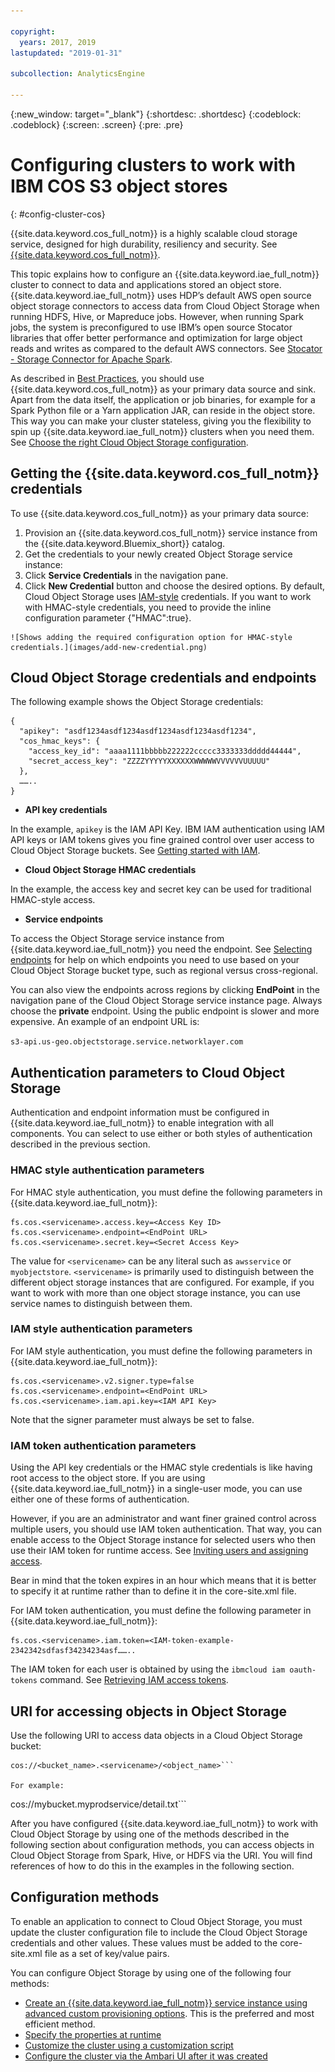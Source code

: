 ```yaml
---

copyright:
  years: 2017, 2019
lastupdated: "2019-01-31"

subcollection: AnalyticsEngine

---
```


<!-- Attribute definitions -->
{:new_window: target="_blank"}
{:shortdesc: .shortdesc}
{:codeblock: .codeblock}
{:screen: .screen}
{:pre: .pre}

# Configuring clusters to work with IBM COS S3 object stores
{: #config-cluster-cos}

{{site.data.keyword.cos_full_notm}} is a highly scalable cloud storage service, designed for high durability, resiliency and security. See [{{site.data.keyword.cos_full_notm}}](/docs/services/cloud-object-storage?topic=cloud-object-storage-about#about).

This topic explains how to configure an {{site.data.keyword.iae_full_notm}} cluster to connect to data and applications stored an object store. {{site.data.keyword.iae_full_notm}} uses HDP’s default AWS open source object storage connectors to access data from Cloud Object Storage  when running HDFS, Hive, or Mapreduce jobs. However, when running Spark jobs, the system is preconfigured to use IBM’s open source Stocator libraries that offer better performance and optimization for large object reads and writes as compared to the default AWS connectors. See  [Stocator - Storage Connector for Apache  Spark](https://github.com/SparkTC/stocator).

As described in [Best Practices](/docs/services/AnalyticsEngine?topic=AnalyticsEngine-best-practices), you should use {{site.data.keyword.cos_full_notm}} as your primary data source and sink. Apart from the data itself, the application or job binaries, for example for a Spark Python file or a Yarn application JAR, can reside in the object store. This way you can make your cluster stateless, giving you the flexibility to spin up {{site.data.keyword.iae_full_notm}} clusters when you need them. See  [Choose the right Cloud Object Storage configuration](/docs/services/AnalyticsEngine?topic=AnalyticsEngine-best-practices#encryption).

## Getting the {{site.data.keyword.cos_full_notm}} credentials

To use {{site.data.keyword.cos_full_notm}} as your primary data source:

1. Provision an {{site.data.keyword.cos_full_notm}} service instance from the {{site.data.keyword.Bluemix_short}} catalog.
1. Get the credentials to your newly created Object Storage service instance:
  1. Click **Service Credentials** in the navigation pane.
  1. Click **New Credential** button and choose the desired options. By default, Cloud Object Storage uses [IAM-style](/docs/services/cloud-object-storage?topic=cloud-object-storage-iam#iam)  credentials. If you want to work with HMAC-style credentials, you need to provide the inline configuration parameter {"HMAC":true}.

    ![Shows adding the required configuration option for HMAC-style credentials.](images/add-new-credential.png)

## Cloud Object Storage credentials and endpoints   

The following example shows the Object Storage credentials:

```
{
  "apikey": "asdf1234asdf1234asdf1234asdf1234asdf1234",
  "cos_hmac_keys": {
    "access_key_id": "aaaa1111bbbbb222222ccccc3333333ddddd44444",
    "secret_access_key": "ZZZZYYYYYXXXXXXWWWWWVVVVVVUUUUU"
  },
  ……..
}
```
- **API key credentials**  

 In the example, `apikey` is the IAM API Key. IBM IAM authentication using IAM API keys or IAM tokens gives you fine grained control over user access to Cloud Object Storage buckets. See [Getting started with IAM](/docs/services/cloud-object-storage?topic=cloud-object-storage-iam#iam).

- **Cloud Object Storage HMAC credentials**

 In the example, the access key and secret key can be used for traditional HMAC-style access.

- **Service endpoints**

 To access the Object Storage service instance from  {{site.data.keyword.iae_full_notm}} you need the endpoint. See [Selecting endpoints](https://ibm-public-cos.github.io/crs-docs/endpoints) for help on which endpoints you need to use based on your Cloud Object Storage bucket type, such as regional versus cross-regional.

 You can also view the endpoints across regions by clicking **EndPoint** in the navigation pane of the Cloud Object Storage service instance page. Always choose the **private** endpoint. Using the public endpoint is slower and more expensive. An example of an endpoint URL is:

 ```s3-api.us-geo.objectstorage.service.networklayer.com ```

## Authentication parameters to Cloud Object Storage

Authentication and endpoint information must be configured in {{site.data.keyword.iae_full_notm}} to enable integration with all components. You can select to use either or both styles of authentication described in the previous section.

### HMAC style authentication parameters

For HMAC style authentication, you must define the following parameters in {{site.data.keyword.iae_full_notm}}:
```
fs.cos.<servicename>.access.key=<Access Key ID>
fs.cos.<servicename>.endpoint=<EndPoint URL>
fs.cos.<servicename>.secret.key=<Secret Access Key>
```
The value for `<servicename>` can be any literal such as `awsservice` or `myobjectstore`. `<servicename>` is primarily used to distinguish between the different object storage instances that are configured. For example, if you want to work with more than one object storage instance, you can use service names to distinguish between them.

### IAM style authentication parameters

For IAM style authentication, you must define the following parameters in {{site.data.keyword.iae_full_notm}}:
```
fs.cos.<servicename>.v2.signer.type=false  
fs.cos.<servicename>.endpoint=<EndPoint URL>
fs.cos.<servicename>.iam.api.key=<IAM API Key>
```
Note that the signer parameter must always be set to false.

### IAM token authentication parameters

Using the API key credentials or the HMAC style credentials is like having root access to the object store. If you are using {{site.data.keyword.iae_full_notm}} in a single-user mode, you can use either one of these forms of authentication.  

However, if you are an administrator and want finer grained control across multiple users, you should use IAM token authentication. That way, you can enable access to the Object Storage instance for selected users who then use their IAM token for runtime access. See [Inviting users and assigning access](/docs/services/cloud-object-storage?topic=cloud-object-storage-service-credentials#service-credentials).

Bear in mind that the token expires in an hour which means that it is better to specify it at runtime rather than to define it in the core-site.xml file.

For IAM token authentication, you must define the following parameter in {{site.data.keyword.iae_full_notm}}:

```
fs.cos.<servicename>.iam.token=<IAM-token-example-2342342sdfasf34234234asf……..
```
The IAM token for each user is obtained by using the `ibmcloud iam oauth-tokens` command. See [Retrieving IAM access tokens](/docs/services/AnalyticsEngine?topic=AnalyticsEngine-retrieve-iam-token).

## URI for accessing objects in Object Storage

Use the following URI to access data objects in a Cloud Object Storage bucket:
```
cos://<bucket_name>.<servicename>/<object_name>```

For example:
```
cos://mybucket.myprodservice/detail.txt```

After you have configured {{site.data.keyword.iae_full_notm}} to work with Cloud Object Storage by using one of the methods described in the following section about  configuration methods, you can access objects in Cloud Object Storage from Spark, Hive, or HDFS via the URI. You will find references of how to do this in the examples in the following section.

## Configuration methods

To enable an application to connect to Cloud Object Storage, you must update the cluster configuration file to include the Cloud Object Storage credentials and other values. These values must be added to the core-site.xml file as a set of key/value pairs.

You can configure Object Storage by using one of the following four methods:

* [Create an {{site.data.keyword.iae_full_notm}} service instance using advanced custom provisioning options](/docs/services/AnalyticsEngine?topic=AnalyticsEngine-advanced-provisioning-options). This is the preferred and most efficient method.
* [Specify the properties at runtime](/docs/services/AnalyticsEngine?topic=AnalyticsEngine-specify-props-runtime)
* [Customize the cluster using a customization script](/docs/services/AnalyticsEngine?topic=AnalyticsEngine-cust-cluster-script)
* [Configure the cluster via the Ambari UI after it was created](/docs/services/AnalyticsEngine?topic=AnalyticsEngine-config-cos-ambari)
